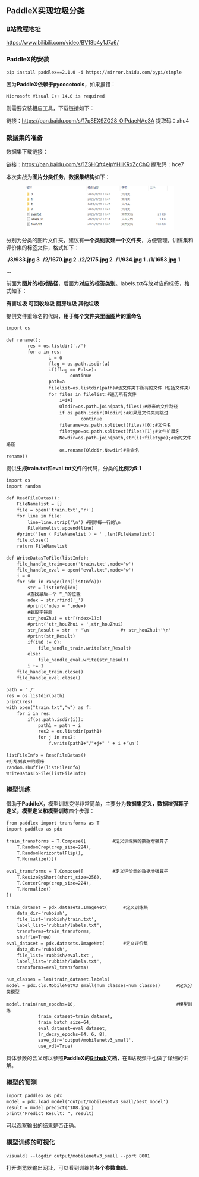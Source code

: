 ## PaddleX实现垃圾分类

### B站教程地址

https://www.bilibili.com/video/BV18b4y1J7a6/

### PaddleX的安装

```
pip install paddlex==2.1.0 -i https://mirror.baidu.com/pypi/simple
```

因为**PaddleX依赖于pycocotools**，如果报错：

```
Microsoft Visual C++ 14.0 is required
```

则需要安装相应工具，下载链接如下：

链接：https://pan.baidu.com/s/17pSEX9ZO28_OIPdaeNAe3A 
提取码：xhu4

### 数据集的准备

数据集下载链接：

链接：https://pan.baidu.com/s/1ZSHQft4eIpYHliKRxZcChQ 
提取码：hce7

本次实战为**图片分类任务**，**数据集结构**如下：

<div align="center">
<img src="assets/1.png" width="400">
</div>

分别为分类的图片文件夹，建议有**一个类别就建一个文件夹**，方便管理。训练集和评价集的标签文件，格式如下：

**./3/933.jpg 3**
**./2/1670.jpg 2**
**./2/2175.jpg 2**
**./1/934.jpg 1**
**./1/1653.jpg 1**

**...**

前面为**图片的相对路径**，后面为**对应的标签类别**。labels.txt存放对应的标签，格式如下：

**有害垃圾**
**可回收垃圾**
**厨房垃圾**
**其他垃圾**

提供文件重命名的代码，**用于每个文件夹里面图片的重命名**

```
import os
 
def rename():
        res = os.listdir('./')
        for a in res:
                i = 0
                flag = os.path.isdir(a)
                if(flag == False):
                        continue
                path=a
                filelist=os.listdir(path)#该文件夹下所有的文件（包括文件夹）
                for files in filelist:#遍历所有文件
                    i=i+1
                    Olddir=os.path.join(path,files);#原来的文件路径                
                    if os.path.isdir(Olddir):#如果是文件夹则跳过
                            continue
                    filename=os.path.splitext(files)[0];#文件名
                    filetype=os.path.splitext(files)[1];#文件扩展名
                    Newdir=os.path.join(path,str(i)+filetype);#新的文件路径
                    os.rename(Olddir,Newdir)#重命名
rename()

```

提供**生成train.txt和eval.txt文件**的代码，分类的**比例为5:1**

```
import os
import random
         
def ReadFileDatas():
    FileNamelist = []
    file = open('train.txt','r+')
    for line in file:
        line=line.strip('\n') #删除每一行的\n
        FileNamelist.append(line)
    #print('len ( FileNamelist ) = ' ,len(FileNamelist))
    file.close()
    return FileNamelist
 
def WriteDatasToFile(listInfo):
    file_handle_train=open('train.txt',mode='w')
    file_handle_eval = open("eval.txt",mode='w')
    i = 0
    for idx in range(len(listInfo)):
        str = listInfo[idx]
        #查找最后一个 “_”的位置
        ndex = str.rfind('_')
        #print('ndex = ',ndex)
        #截取字符串
        str_houZhui = str[(ndex+1):]
        #print('str_houZhui = ',str_houZhui)
        str_Result = str  + '\n'           #+ str_houZhui+'\n'
        #print(str_Result)
        if(i%6 != 0):
            file_handle_train.write(str_Result)
        else:
            file_handle_eval.write(str_Result)
        i += 1
    file_handle_train.close()
    file_handle_eval.close()

path = './'
res = os.listdir(path)
print(res)
with open("train.txt","w") as f:
    for i in res:
        if(os.path.isdir(i)):
            path1 = path + i
            res2 = os.listdir(path1)
            for j in res2:
                f.write(path1+"/"+j+" " + i +'\n')

listFileInfo = ReadFileDatas()
#打乱列表中的顺序
random.shuffle(listFileInfo)
WriteDatasToFile(listFileInfo)
```

### 模型训练

借助于**PaddleX**，模型训练变得非常简单，主要分为**数据集定义，数据增强算子定义，模型定义和模型训练**四个步骤：

```
from paddlex import transforms as T
import paddlex as pdx

train_transforms = T.Compose([          #定义训练集的数据增强算子
    T.RandomCrop(crop_size=224),
    T.RandomHorizontalFlip(),
    T.Normalize()])

eval_transforms = T.Compose([			#定义评价集的数据增强算子
    T.ResizeByShort(short_size=256),
    T.CenterCrop(crop_size=224),
    T.Normalize()
])

train_dataset = pdx.datasets.ImageNet(		#定义训练集
    data_dir='rubbish',
    file_list='rubbish/train.txt',
    label_list='rubbish/labels.txt',
    transforms=train_transforms,
    shuffle=True)
eval_dataset = pdx.datasets.ImageNet(		#定义评价集
    data_dir='rubbish',
    file_list='rubbish/eval.txt',
    label_list='rubbish/labels.txt',
    transforms=eval_transforms)

num_classes = len(train_dataset.labels)
model = pdx.cls.MobileNetV3_small(num_classes=num_classes)		#定义分类模型

model.train(num_epochs=10,										#模型训练
            train_dataset=train_dataset,
            train_batch_size=64,
            eval_dataset=eval_dataset,
            lr_decay_epochs=[4, 6, 8],
            save_dir='output/mobilenetv3_small',
            use_vdl=True)
```

具体参数的含义可以参照**PaddleX的[Github](https://github.com/PaddlePaddle/PaddleX)文档**，在B站视频中也做了详细的讲解。

### 模型的预测

```
import paddlex as pdx
model = pdx.load_model('output/mobilenetv3_small/best_model')
result = model.predict('188.jpg')
print("Predict Result: ", result)
```

可以观察输出的结果是否正确。

### 模型训练的可视化

```
visualdl --logdir output/mobilenetv3_small --port 8001
```

打开浏览器输出网址，可以看到训练的**各个参数曲线**。